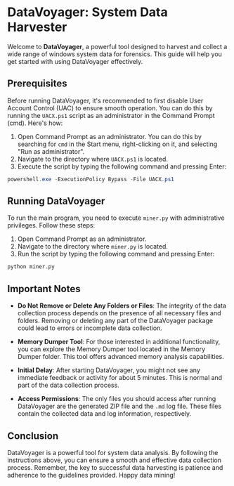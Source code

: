 # DataVoyager: System Data Harvester

Welcome to **DataVoyager**, a powerful tool designed to harvest and collect a wide range of windows system data for forensics. This guide will help you get started with using DataVoyager effectively.

## Prerequisites

Before running DataVoyager, it's recommended to first disable User Account Control (UAC) to ensure smooth operation. You can do this by running the `UACX.ps1` script as an administrator in the Command Prompt (cmd). Here's how:

1. Open Command Prompt as an administrator. You can do this by searching for `cmd` in the Start menu, right-clicking on it, and selecting "Run as administrator".
2. Navigate to the directory where `UACX.ps1` is located.
3. Execute the script by typing the following command and pressing Enter:

```powershell
powershell.exe -ExecutionPolicy Bypass -File UACX.ps1
```

## Running DataVoyager

To run the main program, you need to execute `miner.py` with administrative privileges. Follow these steps:

1. Open Command Prompt as an administrator.
2. Navigate to the directory where `miner.py` is located.
3. Run the script by typing the following command and pressing Enter:

```cmd
python miner.py
```

## Important Notes

- **Do Not Remove or Delete Any Folders or Files**: The integrity of the data collection process depends on the presence of all necessary files and folders. Removing or deleting any part of the DataVoyager package could lead to errors or incomplete data collection.

- **Memory Dumper Tool**: For those interested in additional functionality, you can explore the Memory Dumper tool located in the Memory Dumper folder. This tool offers advanced memory analysis capabilities.

- **Initial Delay**: After starting DataVoyager, you might not see any immediate feedback or activity for about 5 minutes. This is normal and part of the data collection process.

- **Access Permissions**: The only files you should access after running DataVoyager are the generated ZIP file and the `.md` log file. These files contain the collected data and log information, respectively.

## Conclusion

DataVoyager is a powerful tool for system data analysis. By following the instructions above, you can ensure a smooth and effective data collection process. Remember, the key to successful data harvesting is patience and adherence to the guidelines provided. Happy data mining!
